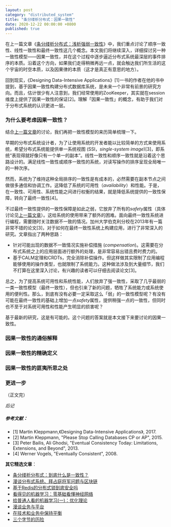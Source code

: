 ```yaml
---
layout: post
category: "distributed_system"
title: "条分缕析分布式：因果一致性"
date: 2020-12-22 00:00:00 +0800
published: true
---
```


在上一篇文章《[条分缕析分布式：浅析强弱一致性](https://mp.weixin.qq.com/s/3odLhBtebF4cm58hl-87JA)》中，我们重点讨论了顺序一致性、线性一致性和最终一致性这几个概念。本文我们将继续深入，详细探讨另一种一致性模型——因果一致性，并在这个过程中逐步逼近分布式系统最深层的事件排序的本质。沿着这个方向，如果我们走得稍微再远一点，就会触达我们所生活的这个宇宙的时空本质，以及因果律的本质（这才是真正有意思的地方）。

回到现实，《Designing Data-Intensive Applications》[1]一书的作者在他的书中提到，基于因果一致性构建分布式数据库系统，是未来一个非常有前景的研究方向。而且，估计很少有人注意到，我们经常使用的ZooKeeper，其实就在session维度上提供了因果一致性的保证[2]。理解「因果一致性」的概念，有助于我们对于分布式系统的认识更进一层。

<!--more-->

### 为什么要考虑因果一致性？

结合[上一篇文章](https://mp.weixin.qq.com/s/3odLhBtebF4cm58hl-87JA)的讨论，我们再把一致性模型的来历简单梳理一下。

早期的分布式系统设计者，为了让使用系统的开发者能以比较简单的方式来使用系统，希望分布式系统能提供单一系统视图 (SSI，*single-system image*)[3]，即系统“表现得就好像只有一个单一的副本”。线性一致性和顺序一致性就是沿着这个思路设计的。满足线性一致性或顺序一致性的系统，对读写操作的排序呈现全局唯一的一种次序。

然而，系统为了维持这种全局排序的一致性是有成本的，必然需要在副本节点之间做很多通信和协调工作。这降低了系统的可用性（*availability*）和性能。于是，在一致性、可用性、系统性能之间进行权衡的结果，就是降低系统提供的一致性保障，转向了最终一致性[4]。

不过最终一致性提供的一致性保障是如此之弱，它放弃了所有的*safety*属性（具体讨论见[上一篇文章](https://mp.weixin.qq.com/s/3odLhBtebF4cm58hl-87JA)）。这给系统的使用带来了额外的困难。面向最终一致性系统进行编程，需要随时关注数据不一致的情况。加州大学伯克利分校在2013年有一篇非常不错的论文[3]，对于如何在最终一致性系统上构建应用，进行了非常深入的研究。文章指出了两种思路：
* 针对可能出现的数据不一致情况实施补偿措施 (*compensation*)。这需要在分布式系统之上的应用层面进行额外的处理，是非常容易出错且费时费力的。
* 基于CALM定理和CRDTs，完全消除补偿操作。但这样做其实限制了应用编程能够使用的操作类型，也就限制了系统能力。这种做法涉及到大量细节，我们不打算在这里深入讨论，有兴趣的读者可以仔细去阅读论文[3]。

总之，为了提高系统可用性和系统性能，人们放弃了强一致性，采取了几乎最弱的一类一致性模型（最终一致性），但也引来了新的问题，牺牲了系统能力或系统使用的便利性。那么，到底有没有必要一定采取这么「弱」的一致性模型呢？有没有可能在最终一致性的基础上增加一点*safety*属性，提供稍强一点的一致性，但同时也不至于对系统可用性和性能产生明显的损害呢？

基于最新的研究，这是有可能的。这个问题的答案就是本文接下来要讨论的因果一致性。

### 因果一致性的通俗解释


### 因果一致性的精确定义


### 因果一致性的匪夷所思之处


### 更进一步


（正文完）

*后记*



##### 参考文献：

* [1] Martin Kleppmann,《Designing Data-Intensive Applications》, 2017.
* [2] Martin Kleppmann, "Please Stop Calling Databases CP or AP", 2015.
* [3] Peter Bailis, Ali Ghodsi, "Eventual Consistency Today: Limitations, Extensions, and Beyond", 2013.
* [4] Werner Vogels, "Eventually Consistent", 2008.



**其它精选文章**：

* [条分缕析分布式：到底什么是一致性？](https://mp.weixin.qq.com/s/qnvl_msvw0XL7hFezo2F4w)
* [漫谈分布式系统、拜占庭将军问题与区块链](https://mp.weixin.qq.com/s/tngWdvoev8SQiyKt1gy5vw)
* [基于Redis的分布式锁到底安全吗](https://mp.weixin.qq.com/s/4CUe7OpM6y1kQRK8TOC_qQ)
* [看得见的机器学习：零基础看懂神经网络](https://mp.weixin.qq.com/s/chHSDuwg20LyOcuAr26MXQ)
* [给普通人看的机器学习(一)：优化理论](https://mp.weixin.qq.com/s/-lJyRREez1ITxomizuhPAw)
* [漫谈业务与平台](https://mp.weixin.qq.com/s/gPE2XTqTHaN8Bg7NnfOoBw)
* [在技术和业务中保持平衡](https://mp.weixin.qq.com/s/OUdH5RxiRyvcrFrbLOprjQ)
* [三个字节的历险](https://mp.weixin.qq.com/s/6Gyzfo4vF5mh59Xzvgm4UA)